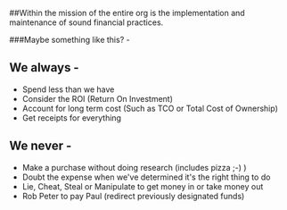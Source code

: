 ##Within the mission of the entire org is the implementation and maintenance of sound financial practices.

###Maybe something like this? -

## We always -

- Spend less than we have
- Consider the ROI (Return On Investment)
- Account for long term cost (Such as TCO or Total Cost of Ownership)
- Get receipts for everything

## We never -

- Make a purchase without doing research (includes pizza ;-) )
- Doubt the expense when we've determined it's the right thing to do
- Lie, Cheat, Steal or Manipulate to get money in or take money out
- Rob Peter to pay Paul (redirect previously designated funds)
